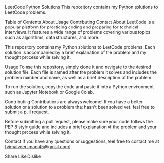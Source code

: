 LeetCode Python Solutions
This repository contains my Python solutions to LeetCode problems.

Table of Contents
About
Usage
Contributing
Contact
About
LeetCode is a popular platform for practicing coding and preparing for technical interviews. It features a wide range of problems covering various topics such as algorithms, data structures, and more.

This repository contains my Python solutions to LeetCode problems. Each solution is accompanied by a brief explanation of the problem and my thought process while solving it.

Usage
To use this repository, simply clone it and navigate to the desired solution file. Each file is named after the problem it solves and includes the problem number and name, as well as a brief description of the problem.

To run the solution, copy the code and paste it into a Python environment such as Jupyter Notebook or Google Colab.

Contributing
Contributions are always welcome! If you have a better solution or a solution to a problem that hasn't been solved yet, feel free to submit a pull request.

Before submitting a pull request, please make sure your code follows the PEP 8 style guide and includes a brief explanation of the problem and your thought process while solving it.

Contact
If you have any questions or suggestions, feel free to contact me at [vimalveeramani45@gmail.com].

Share
Like
Dislike

